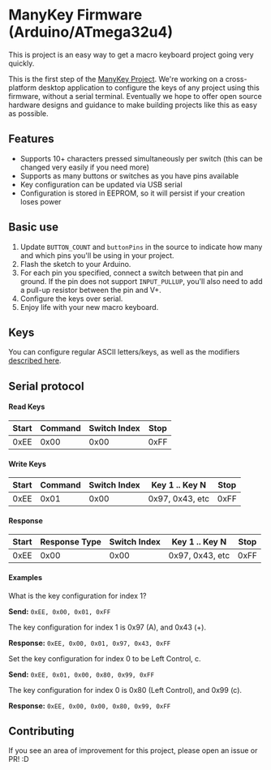 # ManyKey Firmware (Arduino/ATmega32u4)
This is project is an easy way to get a macro keyboard project going very quickly.

This is the first step of the [ManyKey Project](http://www.manykey.org). We're working on a cross-platform desktop application to configure the keys of any project using this firmware, without a serial terminal. Eventually we hope to offer open source hardware designs and guidance to make building projects like this as easy as possible.

## Features
- Supports 10+ characters pressed simultaneously per switch (this can be changed very easily if you need more)
- Supports as many buttons or switches as you have pins available
- Key configuration can be updated via USB serial
- Configuration is stored in EEPROM, so it will persist if your creation loses power

## Basic use
1. Update ```BUTTON_COUNT``` and ```buttonPins``` in the source to indicate how many and which pins you'll be using in your project.
2. Flash the sketch to your Arduino.
3. For each pin you specified, connect a switch between that pin and ground. If the pin does not support ```INPUT_PULLUP```, you'll also need to add a pull-up resistor between the pin and V+.
4. Configure the keys over serial.
5. Enjoy life with your new macro keyboard.

## Keys
You can configure regular ASCII letters/keys, as well as the modifiers [described here](https://www.arduino.cc/en/Reference/KeyboardModifiers).

## Serial protocol
#### Read Keys
Start | Command | Switch Index | Stop
----- | ------- | ------------ | ----
0xEE  | 0x00    | 0x00         | 0xFF

#### Write Keys
Start | Command | Switch Index | Key 1 .. Key N | Stop
----- | ------- | ------------ | -------------- | ----
0xEE  | 0x01    | 0x00         | 0x97, 0x43, etc| 0xFF

#### Response
Start | Response Type | Switch Index | Key 1 .. Key N | Stop
----- | ------------- | ------------ | -------------- | ----
0xEE  | 0x00          | 0x00         | 0x97, 0x43, etc| 0xFF

#### Examples
What is the key configuration for index 1?

__Send:__ ```0xEE, 0x00, 0x01, 0xFF```


The key configuration for index 1 is 0x97 (A), and 0x43 (+).

__Response:__ ```0xEE, 0x00, 0x01, 0x97, 0x43, 0xFF```



Set the key configuration for index 0 to be Left Control, c.

__Send:__ ```0xEE, 0x01, 0x00, 0x80, 0x99, 0xFF```


The key configuration for index 0 is 0x80 (Left Control), and 0x99 (c).

__Response:__ ```0xEE, 0x00, 0x00, 0x80, 0x99, 0xFF```

## Contributing
If you see an area of improvement for this project, please open an issue or PR! :D